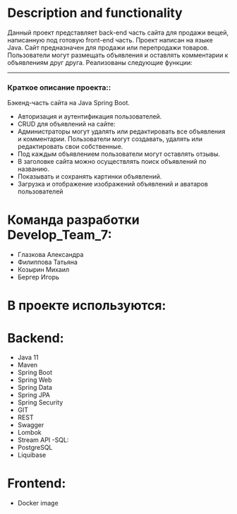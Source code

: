 # Description and functionality
Данный проект представляет back-end часть сайта для продажи вещей, написанную под готовую front-end часть. Проект написан на языке Java.
Сайт предназначен для продажи или перепродажи товаров. Пользователи могут размещать объявления и оставлять комментарии к объявлениям друг друга. Реализованы следующие функции:
___
### Краткое описание проекта::
Бэкенд-часть сайта на Java Spring Boot.

- Авторизация и аутентификация пользователей.
- CRUD для объявлений на сайте: 
- Администраторы могут удалять или редактировать все объявления и комментарии. Пользователи могут создавать, удалять или редактировать свои собственные.
- Под каждым объявлением пользователи могут оставлять отзывы.
- В заголовке сайта можно осуществлять поиск объявлений по названию.
- Показывать и сохранять картинки объявлений.
- Загрузка и отображение изображений объявлений и аватаров пользователей

# Команда разработки Develop_Team_7:
- Глазкова Александра
- Филиппова Татьяна
- Козырин Михаил
- Бергер Игорь


# В проекте используются:
# Backend:
- Java 11
- Maven
- Spring Boot
- Spring Web
- Spring Data
- Spring JPA
- Spring Security
- GIT
- REST
- Swagger
- Lombok
- Stream API
-SQL:
- PostgreSQL
- Liquibase
# Frontend:
- Docker image



